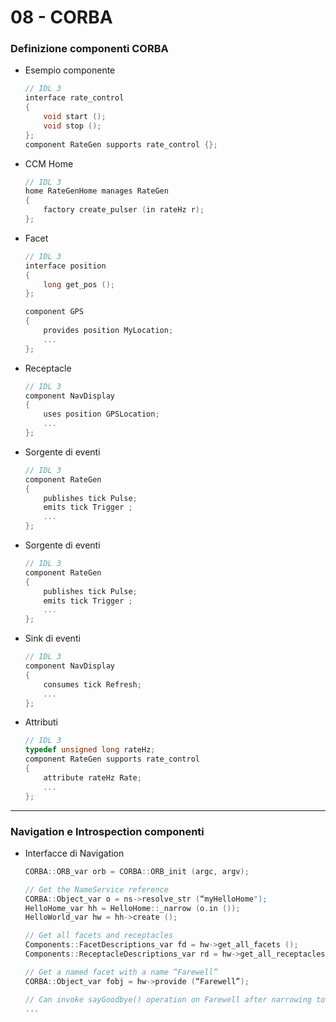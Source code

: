 # 08 - CORBA


### Definizione componenti CORBA
- Esempio componente
    ```cpp
    // IDL 3
    interface rate_control
    {
        void start ();
        void stop ();
    };
    component RateGen supports rate_control {};
    ```
- CCM Home
    ```cpp
    // IDL 3
    home RateGenHome manages RateGen
    {
        factory create_pulser (in rateHz r);
    };
    ```
- Facet
    ```cpp
    // IDL 3
    interface position
    {
        long get_pos ();
    };
  
    component GPS
    {
        provides position MyLocation;
        ...
    };
    ```
- Receptacle
    ```cpp
    // IDL 3
    component NavDisplay
    {
        uses position GPSLocation;
        ...
    };
    ```
- Sorgente di eventi
    ```cpp
    // IDL 3
    component RateGen
    {
        publishes tick Pulse;
        emits tick Trigger ;
        ...
    };
    ```
- Sorgente di eventi
    ```cpp
    // IDL 3
    component RateGen
    {
        publishes tick Pulse;
        emits tick Trigger ;
        ...
    };
    ```
- Sink di eventi
    ```cpp
    // IDL 3
    component NavDisplay
    {
        consumes tick Refresh;
        ...
    };
    ```
- Attributi
    ```cpp
    // IDL 3
    typedef unsigned long rateHz;
    component RateGen supports rate_control
    {
        attribute rateHz Rate;
        ...
    };
    ```

---

### Navigation e Introspection componenti
- Interfacce di Navigation
    ```cpp
    CORBA::ORB_var orb = CORBA::ORB_init (argc, argv);
    
    // Get the NameService reference
    CORBA::Object_var o = ns->resolve_str (“myHelloHome");
    HelloHome_var hh = HelloHome::_narrow (o.in ());
    HelloWorld_var hw = hh->create ();
    
    // Get all facets and receptacles
    Components::FacetDescriptions_var fd = hw->get_all_facets ();
    Components::ReceptacleDescriptions_var rd = hw->get_all_receptacles ();
    
    // Get a named facet with a name “Farewell”
    CORBA::Object_var fobj = hw->provide (“Farewell”);
    
    // Can invoke sayGoodbye() operation on Farewell after narrowing to the Goodbye interface
    ...
    ```